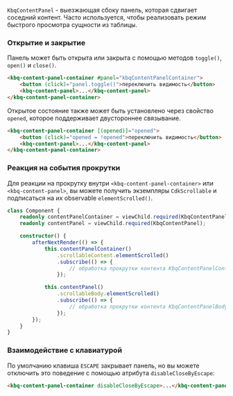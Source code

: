 `KbqContentPanel` - выезжающая сбоку панель, которая сдвигает соседний контент. Часто используется, чтобы реализовать режим быстрого просмотра сущности из таблицы.

<!-- example(content-panel-overview) -->

### Открытие и закрытие

Панель может быть открыта или закрыта с помощью методов `toggle()`, `open()` и `close()`.

```html
<kbq-content-panel-container #panel="kbqContentPanelContainer">
    <button (click)="panel.toggle()">переключить видимость</button>
    <kbq-content-panel>...</kbq-content-panel>
</kbq-content-panel-container>
```

Открытое состояние также может быть установлено через свойство `opened`, которое поддерживает двустороннее связывание.

```html
<kbq-content-panel-container [(opened)]="opened">
    <button (click)="opened = !opened">переключить видимость</button>
    <kbq-content-panel>...</kbq-content-panel>
</kbq-content-panel-container>
```

### Реакция на события прокрутки

Для реакции на прокрутку внутри `<kbq-content-panel-container>` или `<kbq-content-panel>`, вы можете получить экземпляры `CdkScrollable` и подписаться на их observable `elementScrolled()`.

```ts
class Component {
    readonly contentPanelContainer = viewChild.required(KbqContentPanelContainer);
    readonly contentPanel = viewChild.required(KbqContentPanel);

    constructor() {
        afterNextRender(() => {
            this.contentPanelContainer()
                .scrollableContent.elementScrolled()
                .subscribe(() => {
                    // обработка прокрутки контента KbqContentPanelContainer
                });

            this.contentPanel()
                .scrollableBody.elementScrolled()
                .subscribe(() => {
                    // обработка прокрутки контента KbqContentPanelBody
                });
        });
    }
}
```

### Взаимодействие с клавиатурой

По умолчанию клавиша `ESCAPE` закрывает панель, но вы можете отключить это поведение с помощью атрибута `disableCloseByEscape`:

```html
<kbq-content-panel-container disableCloseByEscape>...</kbq-content-panel-container>
```
